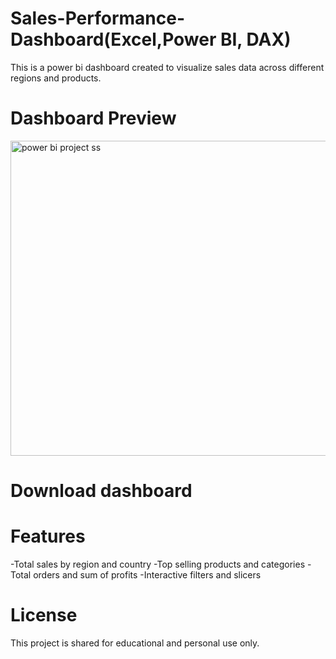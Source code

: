 # Sales-Performance-Dashboard(Excel,Power BI, DAX)
This is a power bi dashboard created to visualize sales data across different regions and products.

# Dashboard Preview
<img width="905" height="504" alt="power bi project ss" src="https://github.com/user-attachments/assets/a82dac82-a649-43e1-bad4-b8a3ebe4efe1" /> 

# Download dashboard


# Features
-Total sales by region and country
-Top selling products and categories
-Total orders and sum of profits
-Interactive filters and slicers

# License
This project is shared for educational and personal use only.


